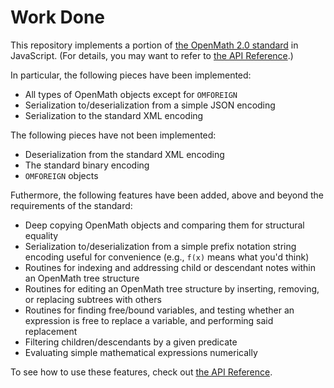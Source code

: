
# Work Done

This repository implements a portion of [the OpenMath 2.0
standard](http://www.openmath.org/standard/om20-2004-06-30/) in JavaScript.
(For details, you may want to refer to [the API
Reference](api-reference.md).)

In particular, the following pieces have been implemented:

 * All types of OpenMath objects except for `OMFOREIGN`
 * Serialization to/deserialization from a simple JSON encoding
 * Serialization to the standard XML encoding

The following pieces have not been implemented:

 * Deserialization from the standard XML encoding
 * The standard binary encoding
 * `OMFOREIGN` objects

Futhermore, the following features have been added, above and beyond the
requirements of the standard:

 * Deep copying OpenMath objects and comparing them for structural equality
 * Serialization to/deserialization from a simple prefix notation string
   encoding useful for convenience (e.g., `f(x)` means what you'd think)
 * Routines for indexing and addressing child or descendant notes within an
   OpenMath tree structure
 * Routines for editing an OpenMath tree structure by inserting, removing,
   or replacing subtrees with others
 * Routines for finding free/bound variables, and testing whether an
   expression is free to replace a variable, and performing said replacement
 * Filtering children/descendants by a given predicate
 * Evaluating simple mathematical expressions numerically

To see how to use these features, check out [the API
Reference](api-reference.md).
